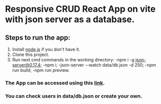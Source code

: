 # Responsive CRUD React App on vite with json server as a database.

## Steps to run the app:

1. Install [node.js](https://nodejs.org/en/download) if you don't have it.
2. Clone this project.
3. Run next cmd commands in the working directory:
   -npm i -g json-server@0.17.4;
   -npm i;
   -json-server --watch data/db.json -d 250;
   -npm run build;
   -npm run preview.

### The App can be accessed using this [link](http://localhost:4173/).

### You can check users in data/db.json or create your own.
